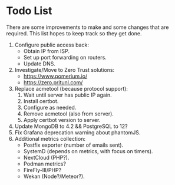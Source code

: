 # Todo List
There are some improvements to make and some changes that are required.
This list hopes to keep track so they get done.

  1. Configure public access back:
     * Obtain IP from ISP.
     * Set up port forwarding on routers.
     * Update DNS.
  2. Investigate/Move to Zero Trust solutions:
     * https://www.pomerium.io/
     * https://zero.pritunl.com/
  3. Replace acmetool (because protocol support):
     1. Wait until server has public IP again.
     2. Install certbot.
     3. Configure as needed.
     4. Remove acmetool (also from server).
     5. Apply certbot version to server.
  4. Update MongoDB to 4.2 && PostgreSQL to 12?
  5. Fix Grafana deprecation warning about phantomJS.
  6. Additional metrics collection:
      * Postfix exporter (number of emails sent).
      * SystemD (depends on metrics, with focus on timers).
      * NextCloud (PHP?).
      * Podman metrics?
      * FireFly-III/PHP?
      * Wekan (Node?/Meteor?).
